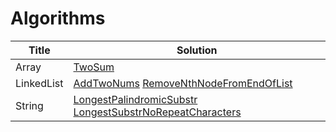 # Algorithms

|Title|Solution|   
|-----|--------|
|Array|[TwoSum](../../blob/master/TwoSum.js)|
|LinkedList|[AddTwoNums](../../blob/master/AddTwoNums.js) [RemoveNthNodeFromEndOfList](../../blob/master/RemoveNthNodeFromEndOfList.js)|
|String|[LongestPalindromicSubstr](../../blob/master/LongestPalindromicSubstr.js) [LongestSubstrNoRepeatCharacters](../../blob/master/LongestSubstrNoRepeatCharacters.js)|
